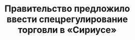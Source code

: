 ---
title: "Правительство предложило ввести спецрегулирование торговли в «Сириусе»"
categories:
  - media
  - vedomosti
tags:
  - "Регулирование ИИ"
  - "Новости ИИ"
  - "ИИ в торговле"
header:
  teaser: https://cdn5.vedomosti.ru/image/2025/1r/1ccwqj/fullscreen-1qo8.webp
link: https://www.vedomosti.ru/business/articles/2025/03/05/1096016-pravitelstvo-predlozhilo-vvesti-spetsregulirovanie-torgovli-v-siriuse
excerpt: "Торговля – одна из тех сфер, где внедрение новых технологий происходит относительно медленно сравнительно со смежными отраслями, например финансовой или логистической"
---